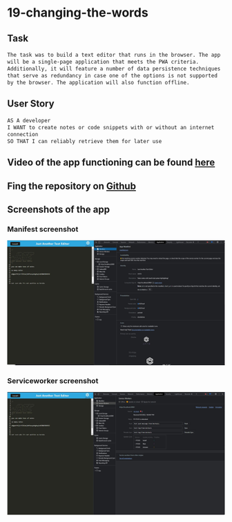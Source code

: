 # 19-changing-the-words

## Task
```
The task was to build a text editor that runs in the browser. The app will be a single-page application that meets the PWA criteria. Additionally, it will feature a number of data persistence techniques that serve as redundancy in case one of the options is not supported by the browser. The application will also function offline.
```

## User Story
```
AS A developer
I WANT to create notes or code snippets with or without an internet connection
SO THAT I can reliably retrieve them for later use
```

## Video of the app functioning can be found [here](https://drive.google.com/file/d/191Sob10rvzy0Sxn6pKRg1_9YSZ_vbxuA/view)

## Fing the repository on [Github](https://github.com/SFSullivan/19-changing-the-words)

## Screenshots of the app

### Manifest screenshot
![Alt text](./assets/manifest%20screenshot.JPG)

### Serviceworker screenshot
![Alt text](./assets/service%20worker%20screenshot.JPG)